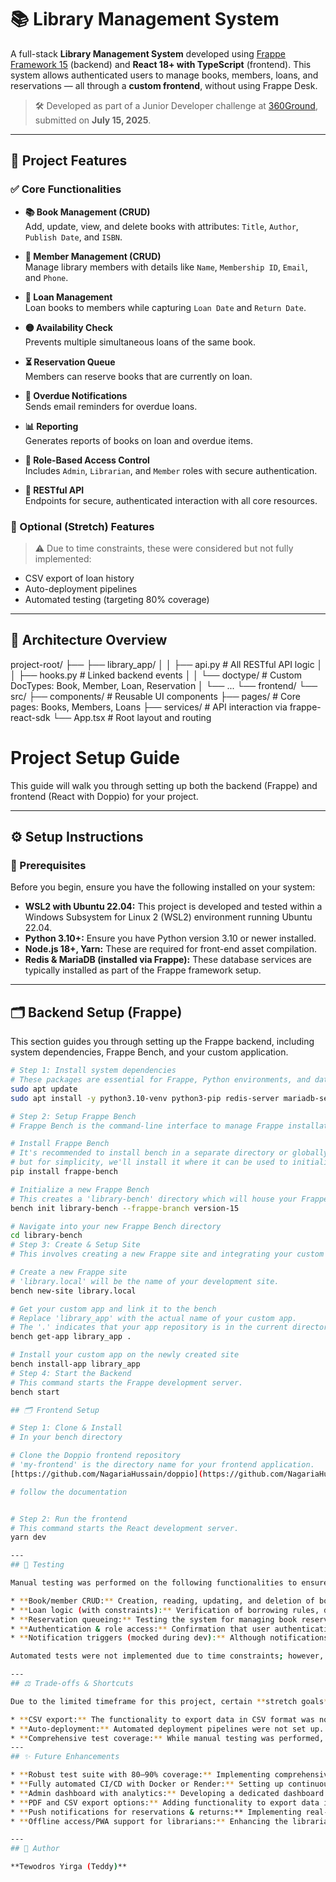 # 📚 Library Management System

A full-stack **Library Management System** developed using [Frappe Framework 15](https://frappeframework.com/) (backend) and **React 18+ with TypeScript** (frontend). This system allows authenticated users to manage books, members, loans, and reservations — all through a **custom frontend**, without using Frappe Desk.

> 🛠 Developed as part of a Junior Developer challenge at [360Ground](https://360ground.com), submitted on **July 15, 2025**.

---

## 🚀 Project Features

### ✅ Core Functionalities

- **📚 Book Management (CRUD)**  
  Add, update, view, and delete books with attributes: `Title`, `Author`, `Publish Date`, and `ISBN`.

- **👤 Member Management (CRUD)**  
  Manage library members with details like `Name`, `Membership ID`, `Email`, and `Phone`.

- **📄 Loan Management**  
  Loan books to members while capturing `Loan Date` and `Return Date`.

- **🟡 Availability Check**  
  Prevents multiple simultaneous loans of the same book.

- **⏳ Reservation Queue**  
  Members can reserve books that are currently on loan.

- **📧 Overdue Notifications**  
  Sends email reminders for overdue loans.

- **📊 Reporting**  
  Generates reports of books on loan and overdue items.

- **🔐 Role-Based Access Control**  
  Includes `Admin`, `Librarian`, and `Member` roles with secure authentication.

- **🧪 RESTful API**  
  Endpoints for secure, authenticated interaction with all core resources.

### 🧩 Optional (Stretch) Features

> ⚠️ Due to time constraints, these were considered but not fully implemented:

- CSV export of loan history  
- Auto-deployment pipelines  
- Automated testing (targeting 80% coverage)

---

## 🧱 Architecture Overview


project-root/
├── ├── library_app/
│   │   ├── api.py          # All RESTful API logic
│   │   ├── hooks.py        # Linked backend events
│   │   └── doctype/        # Custom DocTypes: Book, Member, Loan, Reservation
│   └── ...
└── frontend/
    └── src/
        ├── components/     # Reusable UI components
        ├── pages/          # Core pages: Books, Members, Loans
        ├── services/       # API interaction via frappe-react-sdk
        └── App.tsx         # Root layout and routing

# Project Setup Guide

This guide will walk you through setting up both the backend (Frappe) and frontend (React with Doppio) for your project.

---

## ⚙️ Setup Instructions

### 🔧 Prerequisites

Before you begin, ensure you have the following installed on your system:

* **WSL2 with Ubuntu 22.04:** This project is developed and tested within a Windows Subsystem for Linux 2 (WSL2) environment running Ubuntu 22.04.
* **Python 3.10+:** Ensure you have Python version 3.10 or newer installed.
* **Node.js 18+, Yarn:** These are required for front-end asset compilation.
* **Redis & MariaDB (installed via Frappe):** These database services are typically installed as part of the Frappe framework setup.

---

## 🗂️ Backend Setup (Frappe)

This section guides you through setting up the Frappe backend, including system dependencies, Frappe Bench, and your custom application.

```bash
# Step 1: Install system dependencies
# These packages are essential for Frappe, Python environments, and database services.
sudo apt update
sudo apt install -y python3.10-venv python3-pip redis-server mariadb-server curl git

# Step 2: Setup Frappe Bench
# Frappe Bench is the command-line interface to manage Frappe installations.

# Install Frappe Bench
# It's recommended to install bench in a separate directory or globally,
# but for simplicity, we'll install it where it can be used to initialize.
pip install frappe-bench

# Initialize a new Frappe Bench
# This creates a 'library-bench' directory which will house your Frappe apps and sites.
bench init library-bench --frappe-branch version-15

# Navigate into your new Frappe Bench directory
cd library-bench
# Step 3: Create & Setup Site
# This involves creating a new Frappe site and integrating your custom app.

# Create a new Frappe site
# 'library.local' will be the name of your development site.
bench new-site library.local

# Get your custom app and link it to the bench
# Replace 'library_app' with the actual name of your custom app.
# The '.' indicates that your app repository is in the current directory (within 'apps' later).
bench get-app library_app .

# Install your custom app on the newly created site
bench install-app library_app
# Step 4: Start the Backend
# This command starts the Frappe development server.
bench start

## 🗂️ Frontend Setup 

# Step 1: Clone & Install
# In your bench directory 

# Clone the Doppio frontend repository
# 'my-frontend' is the directory name for your frontend application.
[https://github.com/NagariaHussain/doppio](https://github.com/NagariaHussain/doppio) 

# follow the documentation


# Step 2: Run the frontend
# This command starts the React development server.
yarn dev

---
## 🧪 Testing

Manual testing was performed on the following functionalities to ensure proper operation:

* **Book/member CRUD:** Creation, reading, updating, and deletion of book and member records.
* **Loan logic (with constraints):** Verification of borrowing rules, due dates, and other loan-related restrictions.
* **Reservation queueing:** Testing the system for managing book reservations and their order.
* **Authentication & role access:** Confirmation that user authentication works correctly and that role-based access controls are enforced.
* **Notification triggers (mocked during dev):** Although notifications were mocked during development, their triggers were tested to ensure they would fire under the correct conditions.

Automated tests were not implemented due to time constraints; however, test hooks are structured and ready in `library_app for future implementation.

---
## ⚖️ Trade-offs & Shortcuts

Due to the limited timeframe for this project, certain **stretch goals** and features were not fully implemented. These include:

* **CSV export:** The functionality to export data in CSV format was not developed.
* **Auto-deployment:** Automated deployment pipelines were not set up.
* **Comprehensive test coverage:** While manual testing was performed, extensive automated test coverage was not implemented.
---
## ✨ Future Enhancements 

* **Robust test suite with 80–90% coverage:** Implementing comprehensive automated tests to ensure stability, reliability, and prevent regressions.
* **Fully automated CI/CD with Docker or Render:** Setting up continuous integration and continuous deployment pipelines for efficient and reliable code delivery.
* **Admin dashboard with analytics:** Developing a dedicated dashboard for administrators to monitor key metrics such as loan trends, active members, and inventory status.
* **PDF and CSV export options:** Adding functionality to export data in various formats for reporting and external use.
* **Push notifications for reservations & returns:** Implementing real-time notifications to inform users about their reservations and overdue returns.
* **Offline access/PWA support for librarians:** Enhancing the librarian interface with Progressive Web App (PWA) capabilities to allow for offline functionality.

---
## 🙌 Author

**Tewodros Yirga (Teddy)**
